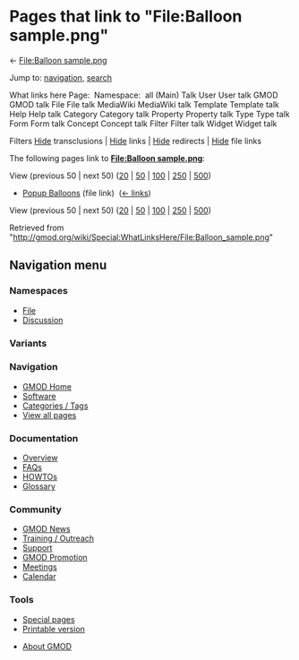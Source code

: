<div id="mw-page-base" class="noprint">

</div>

<div id="mw-head-base" class="noprint">

</div>

<div id="content" class="mw-body" role="main">

<span id="top"></span>

<div id="mw-js-message" style="display:none;">

</div>



# <span dir="auto">Pages that link to "File:Balloon sample.png"</span>

<div id="bodyContent">

<div id="contentSub">

← [File:Balloon
sample.png](/wiki/File:Balloon_sample.png "File:Balloon sample.png")

</div>

<div id="jump-to-nav" class="mw-jump">

Jump to: [navigation](#mw-navigation), [search](#p-search)

</div>

<div id="mw-content-text">

What links here Page:  Namespace:  all (Main) Talk User User talk GMOD
GMOD talk File File talk MediaWiki MediaWiki talk Template Template talk
Help Help talk Category Category talk Property Property talk Type Type
talk Form Form talk Concept Concept talk Filter Filter talk Widget
Widget talk

Filters
[Hide](/mediawiki/index.php?title=Special:WhatLinksHere/File:Balloon_sample.png&hidetrans=1 "Special:WhatLinksHere/File:Balloon sample.png")
transclusions \|
[Hide](/mediawiki/index.php?title=Special:WhatLinksHere/File:Balloon_sample.png&hidelinks=1 "Special:WhatLinksHere/File:Balloon sample.png")
links \|
[Hide](/mediawiki/index.php?title=Special:WhatLinksHere/File:Balloon_sample.png&hideredirs=1 "Special:WhatLinksHere/File:Balloon sample.png")
redirects \|
[Hide](/mediawiki/index.php?title=Special:WhatLinksHere/File:Balloon_sample.png&hideimages=1 "Special:WhatLinksHere/File:Balloon sample.png")
file links

The following pages link to **[File:Balloon
sample.png](/wiki/File:Balloon_sample.png "File:Balloon sample.png")**:

View (previous 50 \| next 50)
([20](/mediawiki/index.php?title=Special:WhatLinksHere/File:Balloon_sample.png&limit=20 "Special:WhatLinksHere/File:Balloon sample.png")
\|
[50](/mediawiki/index.php?title=Special:WhatLinksHere/File:Balloon_sample.png&limit=50 "Special:WhatLinksHere/File:Balloon sample.png")
\|
[100](/mediawiki/index.php?title=Special:WhatLinksHere/File:Balloon_sample.png&limit=100 "Special:WhatLinksHere/File:Balloon sample.png")
\|
[250](/mediawiki/index.php?title=Special:WhatLinksHere/File:Balloon_sample.png&limit=250 "Special:WhatLinksHere/File:Balloon sample.png")
\|
[500](/mediawiki/index.php?title=Special:WhatLinksHere/File:Balloon_sample.png&limit=500 "Special:WhatLinksHere/File:Balloon sample.png"))

- [Popup Balloons](/wiki/Popup_Balloons "Popup Balloons") (file link) ‎
  <span class="mw-whatlinkshere-tools">([←
  links](/mediawiki/index.php?title=Special:WhatLinksHere&target=Popup+Balloons "Special:WhatLinksHere"))</span>

View (previous 50 \| next 50)
([20](/mediawiki/index.php?title=Special:WhatLinksHere/File:Balloon_sample.png&limit=20 "Special:WhatLinksHere/File:Balloon sample.png")
\|
[50](/mediawiki/index.php?title=Special:WhatLinksHere/File:Balloon_sample.png&limit=50 "Special:WhatLinksHere/File:Balloon sample.png")
\|
[100](/mediawiki/index.php?title=Special:WhatLinksHere/File:Balloon_sample.png&limit=100 "Special:WhatLinksHere/File:Balloon sample.png")
\|
[250](/mediawiki/index.php?title=Special:WhatLinksHere/File:Balloon_sample.png&limit=250 "Special:WhatLinksHere/File:Balloon sample.png")
\|
[500](/mediawiki/index.php?title=Special:WhatLinksHere/File:Balloon_sample.png&limit=500 "Special:WhatLinksHere/File:Balloon sample.png"))

</div>

<div class="printfooter">

Retrieved from
"<http://gmod.org/wiki/Special:WhatLinksHere/File:Balloon_sample.png>"

</div>

<div id="catlinks" class="catlinks catlinks-allhidden">

</div>

<div class="visualClear">

</div>

</div>

</div>

<div id="mw-navigation">

## Navigation menu

<div id="mw-head">



<div id="left-navigation">

<div id="p-namespaces" class="vectorTabs" role="navigation"
aria-labelledby="p-namespaces-label">

### Namespaces

- <span id="ca-nstab-image"><a href="/wiki/File:Balloon_sample.png" accesskey="c"
  title="View the file page [c]">File</a></span>
- <span id="ca-talk"><a
  href="/mediawiki/index.php?title=File_talk:Balloon_sample.png&amp;action=edit&amp;redlink=1"
  accesskey="t"
  title="Discussion about the content page [t]">Discussion</a></span>

</div>

<div id="p-variants" class="vectorMenu emptyPortlet" role="navigation"
aria-labelledby="p-variants-label">

### 

### Variants[](#)

<div class="menu">

</div>

</div>

</div>





</div>

</div>

</div>

<div id="mw-panel">

<div id="p-logo" role="banner">

<a href="/wiki/Main_Page"
style="background-image: url(http://gmod.org/images/GMOD-cogs.png);"
title="Visit the main page"></a>

</div>

<div id="p-Navigation" class="portal" role="navigation"
aria-labelledby="p-Navigation-label">

### Navigation

<div class="body">

- <span id="n-GMOD-Home">[GMOD Home](/wiki/Main_Page)</span>
- <span id="n-Software">[Software](/wiki/GMOD_Components)</span>
- <span id="n-Categories-.2F-Tags">[Categories /
  Tags](/wiki/Categories)</span>
- <span id="n-View-all-pages">[View all
  pages](/wiki/Special:AllPages)</span>

</div>

</div>

<div id="p-Documentation" class="portal" role="navigation"
aria-labelledby="p-Documentation-label">

### Documentation

<div class="body">

- <span id="n-Overview">[Overview](/wiki/Overview)</span>
- <span id="n-FAQs">[FAQs](/wiki/Category:FAQ)</span>
- <span id="n-HOWTOs">[HOWTOs](/wiki/Category:HOWTO)</span>
- <span id="n-Glossary">[Glossary](/wiki/Glossary)</span>

</div>

</div>

<div id="p-Community" class="portal" role="navigation"
aria-labelledby="p-Community-label">

### Community

<div class="body">

- <span id="n-GMOD-News">[GMOD News](/wiki/GMOD_News)</span>
- <span id="n-Training-.2F-Outreach">[Training /
  Outreach](/wiki/Training_and_Outreach)</span>
- <span id="n-Support">[Support](/wiki/Support)</span>
- <span id="n-GMOD-Promotion">[GMOD
  Promotion](/wiki/GMOD_Promotion)</span>
- <span id="n-Meetings">[Meetings](/wiki/Meetings)</span>
- <span id="n-Calendar">[Calendar](/wiki/Calendar)</span>

</div>

</div>

<div id="p-tb" class="portal" role="navigation"
aria-labelledby="p-tb-label">

### Tools

<div class="body">

- <span id="t-specialpages"><a href="/wiki/Special:SpecialPages" accesskey="q"
  title="A list of all special pages [q]">Special pages</a></span>
- <span id="t-print"><a
  href="/mediawiki/index.php?title=Special:WhatLinksHere/File:Balloon_sample.png&amp;printable=yes"
  rel="alternate" accesskey="p"
  title="Printable version of this page [p]">Printable version</a></span>

</div>

</div>

</div>

</div>

<div id="footer" role="contentinfo">

- <span id="footer-places-about">[About
  GMOD](/wiki/GMOD:About "GMOD:About")</span>

<!-- -->






</div>
